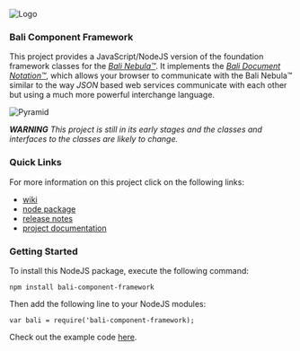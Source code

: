 ![Logo](https://raw.githubusercontent.com/craterdog-bali/bali-project-documentation/master/images/CraterDogLogo.png)

### Bali Component Framework
This project provides a JavaScript/NodeJS version of the foundation framework classes for the [_Bali Nebula™_](https://github.com/craterdog-bali/bali-project-documentation/wiki). It implements the [_Bali Document Notation™_](https://github.com/craterdog-bali/bali-project-documentation/wiki/The-Bali-Reference-Guide:-Part-I), which allows your browser to communicate with the Bali Nebula™ similar to the way _JSON_ based web services communicate with each other but using a much more powerful interchange language.

![Pyramid](https://raw.githubusercontent.com/craterdog-bali/js-bali-component-framework/master/docs/images/BaliPyramid.png)

_**WARNING**_
_This project is still in its early stages and the classes and interfaces to the classes are likely to change._

### Quick Links
For more information on this project click on the following links:
 * [wiki](https://github.com/craterdog-bali/js-bali-component-framework/wiki)
 * [node package](https://www.npmjs.com/package/bali-component-framework)
 * [release notes](https://github.com/craterdog-bali/js-bali-component-framework/wiki/release-notes)
 * [project documentation](https://github.com/craterdog-bali/bali-project-documentation/wiki)

### Getting Started
To install this NodeJS package, execute the following command:
```
npm install bali-component-framework
```
Then add the following line to your NodeJS modules:
```
var bali = require('bali-component-framework);
```

Check out the example code [here](https://github.com/craterdog-bali/js-bali-component-framework/wiki/code-examples).

